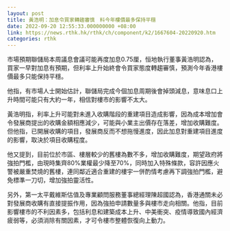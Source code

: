 ```yaml
---
layout: post
title: 黃浩明：加息令買家轉趨審慎　料今年樓價最多保持平穩
date: 2022-09-20 12:55:33.000000000 +08:00
link: https://news.rthk.hk/rthk/ch/component/k2/1667604-20220920.htm
categories: rthk
---
```


市場預期聯儲局本周議息會議可能再度加息0.75厘，恒地執行董事黃浩明認為，買家一早對加息有預期，但利率上升始終會令買家態度轉趨審慎，預測今年香港樓價最多只能保持平穩。

他指，有市場人士開始估計，聯儲局完成今個加息周期後會掉頭減息，意味息口上升時間可能只有大約一年，相信對樓市的影響不太大。

黃浩明指，利率上升可能對未進入收購階段的重建項目造成影響，因為成本增加會令發展商提出的收購金額相應減少，可能與小業主出價存在落差，增加收購難度。但他指，已開展收購的項目，發展商反而不想拖慢進度，因此加息對重建項目進度的影響，取決於項目收購程度。

他又提到，目前位於市區、樓層較少的舊樓為數不多，增加收購難度，期望政府將強拍門檻，由現時集齊80%業權最少降至70%，同時加入特殊條款，容許因應火警被嚴重焚燒的舊樓，連同鄰近適合重建的樓宇一併酌情考慮再下調強拍門檻，避免標準一刀切，增加強拍靈活性。

另外，第一太平戴維斯估值及專業顧問服務董事總經理陳超國認為，香港通關未必對發展商收購有直接提振作用，因為強拍申請數量多與樓市走向相關。他指，目前影響樓市的不利因素多，包括利息和建築成本上升、中美衝突、疫情導致國內經濟疲弱等，必須消除有關因素，才可令樓市整體恢復向上動力。
